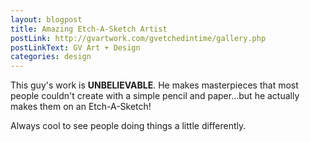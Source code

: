 ```yaml
---
layout: blogpost
title: Amazing Etch-A-Sketch Artist
postLink: http://gvartwork.com/gvetchedintime/gallery.php
postLinkText: GV Art + Design
categories: design
---
```


<p>This guy's work is <strong>UNBELIEVABLE</strong>. He makes masterpieces that most people couldn't create with a simple pencil and paper...but he actually makes them on an Etch-A-Sketch!</p>

<p>Always cool to see people doing things a little differently.</p>